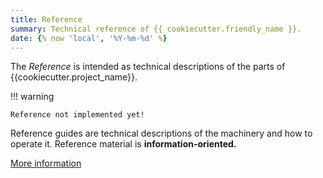 ```yaml
---
title: Reference 
summary: Technical reference of {{ cookiecutter.friendly_name }}.
date: {% now 'local', '%Y-%m-%d' %}
---
```


The *Reference* is intended as technical descriptions of the parts of {{cookiecutter.project_name}}.

!!! warning

    Reference not implemented yet!

Reference guides are technical descriptions of the machinery and how to operate it. Reference material is **information-oriented.**

[More information](https://diataxis.fr/reference/)

